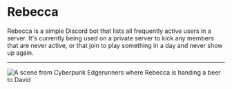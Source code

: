 # Rebecca
Rebecca is a simple Discord bot that lists all frequently active users in a server.
It's currently being used on a private server to kick any members that are never active,
or that join to play something in a day and never show up again.
<hr></hr>

![A scene from Cyberpunk Edgerunners where Rebecca is handing a beer to David](https://media1.tenor.com/m/eyFCzr957NsAAAAd/edge-runners-rebecca.gif)
